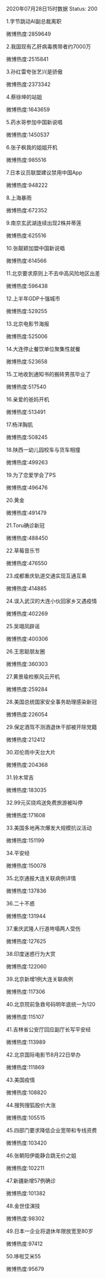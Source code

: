2020年07月28日15时数据
Status: 200

1.字节跳动AI副总裁离职

微博热度:2859649

2.我国现有乙肝病毒携带者约7000万

微博热度:2515841

3.孙红雷夸张艺兴是骄傲

微博热度:2373342

4.蔡徐坤的站姐

微博热度:1643659

5.药水哥参加中国新说唱

微博热度:1450537

6.张子枫我的姐姐开机

微博热度:985516

7.日本议员联盟建议禁用中国App

微博热度:948222

8.上海暴雨

微博热度:672352

9.南京玄武湖连续出现2株并蒂莲

微博热度:625516

10.张靓颖加盟中国新说唱

微博热度:614566

11.北京要求原则上不去中高风险地区出差

微博热度:596438

12.上半年GDP十强城市

微博热度:529255

13.北京电影节海报

微博热度:525006

14.大连停止餐饮单位聚集性就餐

微博热度:523658

15.工地收到通知书的搬砖男孩毕业了

微博热度:517540

16.亲爱的爸妈开机

微博热度:513491

17.杨洋胸肌

微博热度:508245

18.陕西一幼儿园校车与货车相撞

微博热度:499263

19.为了恋爱学会了PS

微博热度:496476

20.黄金

微博热度:491479

21.Toru确诊新冠

微博热度:488450

22.草莓音乐节

微博热度:476550

23.成都重庆轨道交通实现互通互乘

微博热度:414885

24.误入武汉的大连小伙回家乡又遇疫情

微博热度:402269

25.吴翊凤辟谣

微博热度:400306

26.王思聪朋友圈

微博热度:360303

27.黄景瑜检察风云开机

微博热度:259284

28.美国总统国家安全事务助理感染新冠

微博热度:226054

29.保定酒驾不测酒退休干部被开除党籍

微博热度:212412

30.邓伦雨中天台大片

微博热度:204368

31.铃木常吉

微博热度:183035

32.99元买烧鸡送免费旅游被叫停

微博热度:171608

33.美国多地再次爆发大规模抗议活动

微博热度:151199

34.平安经

微博热度:150078

35.北京通报大连关联病例详情

微博热度:137836

36.二十不惑

微博热度:131944

37.重庆武隆人行道垮塌两人受伤

微博热度:127625

38.印度迷惑行为大赏

微博热度:122060

39.北京新增1例大连关联病例

微博热度:117306

40.北京院前急救号码明年底统一为120

微博热度:115107

41.吉林省公安厅回应副厅长写平安经

微博热度:113989

42.北京国际电影节8月22日举办

微博热度:111869

43.美国疫情

微博热度:108820

44.搜狗搜狐股价大涨

微博热度:105515

45.四部门要求降低企业宽带和专线资费

微博热度:103420

46.张朝阳伊能静合跳无价之姐

微博热度:102211

47.新疆新增57例确诊

微博热度:101382

48.金世佳演技

微博热度:98302

49.日本一企业将退休年限放宽至80岁

微博热度:97412

50.哆啦艾米55

微博热度:95679

